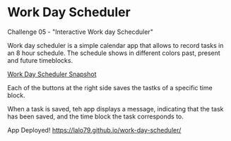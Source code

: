 # Work Day Scheduler
Challenge 05 - "Interactive Work day Schecduler"


Work day scheduler is a simple calendar app that allows to record tasks in an 8 hour schedule. The schedule shows in different colors past, present and future timeblocks.

[Work Day Scheduler Snapshot](./Assets/images/snapshot.png)

Each of the buttons at the right side saves the tastks of a specific time block.

When a task is saved, teh app displays a message, indicating that the task has been saved, and the time block the task corresponds to.


App Deployed!
https://lalo79.github.io/work-day-scheduler/


